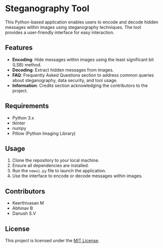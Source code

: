 # Steganography Tool

This Python-based application enables users to encode and decode hidden messages within images using steganography techniques. The tool provides a user-friendly interface for easy interaction.

## Features
- **Encoding**: Hide messages within images using the least significant bit (LSB) method.
- **Decoding**: Extract hidden messages from images.
- **FAQ**: Frequently Asked Questions section to address common queries about steganography, data security, and tool usage.
- **Information**: Credits section acknowledging the contributors to the project.

## Requirements
- Python 3.x
- tkinter
- numpy
- Pillow (Python Imaging Library)

## Usage
1. Clone the repository to your local machine.
2. Ensure all dependencies are installed.
3. Run the `newui.py` file to launch the application.
4. Use the interface to encode or decode messages within images.

## Contributors
- Keerthivasan M
- Abhinav B
- Danush S.V

## License
This project is licensed under the [MIT License](LICENSE).

